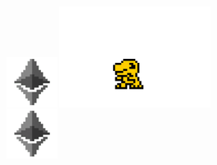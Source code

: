  <span>
    <img width="20%" height="20%" src='eth.gif' />
    <img width="60%" height="60%" src='agumon.gif' />
    <img width="20%" height="20%" src='eth.gif' />
</span>


  
  

